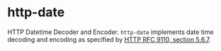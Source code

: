 # http-date
HTTP Datetime Decoder and Encoder. `http-date` implements date time decoding and encoding as specified by [HTTP RFC 9110, section 5.6.7](https://datatracker.ietf.org/doc/html/rfc9110#section-5.6.7).

